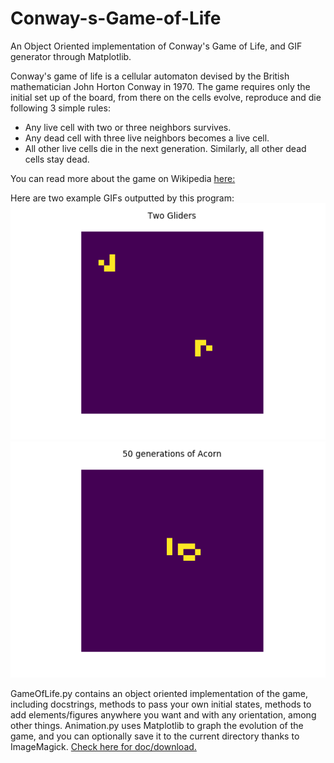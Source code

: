 # Conway-s-Game-of-Life
An Object Oriented implementation of Conway's Game of Life, and GIF generator through Matplotlib.

Conway's game of life is a cellular automaton devised by the British mathematician John Horton Conway in 1970.
The game requires only the initial set up of the board, from there on the cells evolve, reproduce and die following 3 simple rules:
- Any live cell with two or three neighbors survives.
- Any dead cell with three live neighbors becomes a live cell.
- All other live cells die in the next generation. Similarly, all other dead cells stay dead.

You can read more about the game on Wikipedia [here:](https://en.wikipedia.org/wiki/Conway%27s_Game_of_Life)

Here are two example GIFs outputted by this program:
![](two_gliders.gif) ![](acorn.gif)



GameOfLife.py contains an object oriented implementation of the game, including docstrings, methods to pass your own initial states, methods to add elements/figures anywhere you want and with any orientation, among other things.
Animation.py uses Matplotlib to graph the evolution of the game, and you can optionally save it to the current directory thanks to ImageMagick. [Check here for doc/download.](https://imagemagick.org/)
